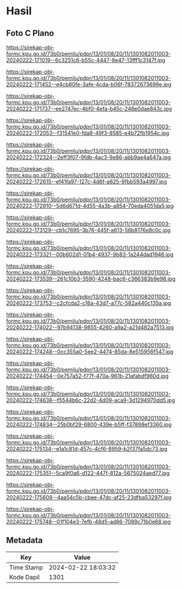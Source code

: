 # Hasil

## Foto C Plano

https://sirekap-obj-formc.kpu.go.id/73b0/pemilu/pdpr/13/01/08/20/11/1301082011003-20240222-171019--6c3251c6-b55c-4447-8e47-13fff1c3147f.jpg

https://sirekap-obj-formc.kpu.go.id/73b0/pemilu/pdpr/13/01/08/20/11/1301082011003-20240222-171452--e4cb80fe-3afe-4cda-b06f-78372673699e.jpg

https://sirekap-obj-formc.kpu.go.id/73b0/pemilu/pdpr/13/01/08/20/11/1301082011003-20240222-171737--ee2747ec-4bf0-4efa-b45c-248e0dae843c.jpg

https://sirekap-obj-formc.kpu.go.id/73b0/pemilu/pdpr/13/01/08/20/11/1301082011003-20240222-172053--f31541e0-fda8-49f3-8585-e4b72fb1954c.jpg

https://sirekap-obj-formc.kpu.go.id/73b0/pemilu/pdpr/13/01/08/20/11/1301082011003-20240222-172324--2eff3f07-9fdb-4ac3-9e86-abb9ae4a647a.jpg

https://sirekap-obj-formc.kpu.go.id/73b0/pemilu/pdpr/13/01/08/20/11/1301082011003-20240222-172615--ef41fa97-127c-4d6f-a625-9fbb593a4997.jpg

https://sirekap-obj-formc.kpu.go.id/73b0/pemilu/pdpr/13/01/08/20/11/1301082011003-20240222-172910--5d6d671d-4d55-4a3b-a854-70eda4051da5.jpg

https://sirekap-obj-formc.kpu.go.id/73b0/pemilu/pdpr/13/01/08/20/11/1301082011003-20240222-173129--cb1c7695-3b76-445f-a613-56b8176e8c0c.jpg

https://sirekap-obj-formc.kpu.go.id/73b0/pemilu/pdpr/13/01/08/20/11/1301082011003-20240222-173321--00b602d1-01b4-4937-9b83-1a244dad1946.jpg

https://sirekap-obj-formc.kpu.go.id/73b0/pemilu/pdpr/13/01/08/20/11/1301082011003-20240222-173539--261c10b3-3590-4248-bac6-c366383b9e98.jpg

https://sirekap-obj-formc.kpu.go.id/73b0/pemilu/pdpr/13/01/08/20/11/1301082011003-20240222-173753--c2cfcda2-c16a-43d7-a77c-582a440c135a.jpg

https://sirekap-obj-formc.kpu.go.id/73b0/pemilu/pdpr/13/01/08/20/11/1301082011003-20240222-174022--97b94138-9855-4260-a9a2-a21d482a7513.jpg

https://sirekap-obj-formc.kpu.go.id/73b0/pemilu/pdpr/13/01/08/20/11/1301082011003-20240222-174248--0cc355a0-5ee2-4474-85da-8e515956f547.jpg

https://sirekap-obj-formc.kpu.go.id/73b0/pemilu/pdpr/13/01/08/20/11/1301082011003-20240222-174454--0e757a52-f77f-470a-961b-21afabdf960d.jpg

https://sirekap-obj-formc.kpu.go.id/73b0/pemilu/pdpr/13/01/08/20/11/1301082011003-20240222-174638--f5544b6c-22d2-4d09-aca9-3d1294970dd5.jpg

https://sirekap-obj-formc.kpu.go.id/73b0/pemilu/pdpr/13/01/08/20/11/1301082011003-20240222-174834--25b0bf29-6800-439e-b5ff-f37898ef3360.jpg

https://sirekap-obj-formc.kpu.go.id/73b0/pemilu/pdpr/13/01/08/20/11/1301082011003-20240222-175134--e1a1c81d-457c-4cf6-8959-b2f37fa5dc73.jpg

https://sirekap-obj-formc.kpu.go.id/73b0/pemilu/pdpr/13/01/08/20/11/1301082011003-20240222-175351--5ca9f0a6-d122-447f-812a-5675024aed77.jpg

https://sirekap-obj-formc.kpu.go.id/73b0/pemilu/pdpr/13/01/08/20/11/1301082011003-20240222-175608--4aa54c5b-cbee-47dc-af25-23dfba53297f.jpg

https://sirekap-obj-formc.kpu.go.id/73b0/pemilu/pdpr/13/01/08/20/11/1301082011003-20240222-175748--01f104e3-7efb-48d5-ad86-7089c71b0e68.jpg


## Metadata

| Key        | Value               |
| ---------- | ------------------- |
| Time Stamp | 2024-02-22 18:03:32 |
| Kode Dapil | 1301                |




